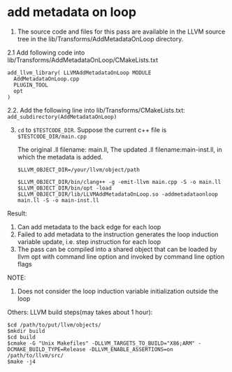 # add metadata on loop


1. The source code and files for this pass are available in the LLVM source tree in the lib/Transforms/AddMetadataOnLoop directory.

2.1 Add following code into lib/Transforms/AddMetadataOnLoop/CMakeLists.txt
  ```
  add_llvm_library( LLVMAddMetadataOnLoop MODULE
    AddMetadataOnLoop.cpp
    PLUGIN_TOOL
    opt
  )
  ```
  
2.2. Add the following line into lib/Transforms/CMakeLists.txt:
  `add_subdirectory(AddMetadataOnLoop)`
  
  
3. `cd` to `$TESTCODE_DIR`. 
   Suppose the current c++ file is `$TESTCODE_DIR/main.cpp`
   
   The original .ll filename: main.ll, The updated .ll filename:main-inst.ll, in which the metadata is added.
   
   ```
   $LLVM_OBJECT_DIR=/your/llvm/object/path
   
   $LLVM_OBJECT_DIR/bin/clang++ -g -emit-llvm main.cpp -S -o main.ll
   $LLVM_OBJECT_DIR/bin/opt -load $LLVM_OBJECT_DIR/lib/LLVMAddMetadataOnLoop.so -addmetadataonloop main.ll -S -o main-inst.ll
   ```
   
Result:
   1. Can add metadata to the back edge for each loop
   2. Failed to add metadata to the instruction generates the loop induction variable update, i.e. step instruction for each loop  
   3. The pass can be compiled into a shared object that can be loaded by llvm opt with command line option and invoked by command line option flags

NOTE:
   1. Does not consider the loop induction variable initialization outside the loop
   
Others:
   LLVM build steps(may takes about 1 hour):
   
   ```
   $cd /path/to/put/llvm/objects/
   $mkdir build
   $cd build
   $cmake -G "Unix Makefiles" -DLLVM_TARGETS_TO_BUILD="X86;ARM" -DCMAKE_BUILD_TYPE=Release -DLLVM_ENABLE_ASSERTIONS=on /path/to/llvm/src/
   $make -j4
   ```
